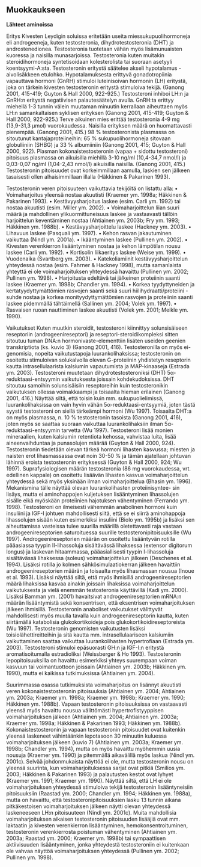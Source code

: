 ## Muokkaukseen ##
**Lähteet aminoissa**

Eritys
Kivesten Leydigin soluissa eritetään useita miessukupuolihormoneja eli androgeeneja,
kuten testosteronia, dihydrotestosteronia (DHT) ja androstenedionea. Testosteronia 
tuotetaan vähän myös lisämunuaisten kuoressa ja naisilla munasarjoissa. Testosteronia
kuten muitakin steroidihormoneja syntetisoidaan kolesterolista tai suoraan asetyyli koentsyymi-A:sta. Testosteronin eritystä säätelee akseli hypotalamus - aivolisäkkeen etulohko. Hypotalamuksesta erittyvä gonadotropiinia vapauttava hormoni (GnRH) stimuloi
luteinisoivan hormonin (LH) eritystä, joka on tärkein kivesten testosteronin eritystä stimuloiva tekijä. (Ganong 2001, 415-419; Guyton & Hall 2000, 922-925.)
Testosteroni inhiboi LH:n ja GnRH:n eritystä negatiivisen palautesäätelyn avulla.
GnRH:ta erittyy miehellä 1-3 tunnin välein muutaman minuutin kerrallaan aiheuttaen
myös LH:n samankaltaisen syklisen erityksen (Ganong 2001, 415-419; Guyton & Hall
2000, 922-925.) Terve aikuinen mies erittää testosteronia 4-9 mg (13,9-31,3 µmol) vuorokaudessa. Naisilla erityksen määrä on huomattavasti pienempää. (Ganong 2001, 415.)
98 % testosteronista plasmassa on sitoutunut kantajaproteiineihin: 65 % sukupuolihormoneja sitovaan globuliiniin (SHBG) ja 33 % albumiiniin (Ganong 2001, 415; Guyton
& Hall 2000, 922). Plasman kokonaistestosteronin (vapaa + sidottu testosteroni) pitoisuus plasmassa on aikuisilla miehillä 3-10 ng/ml (10,4-34,7 nmol/l) ja 0,03-0,07 ng/ml
(1,04-2,43 nmol/l) aikuisilla naisilla. (Ganong 2001, 415.) Testosteronin pitoisuudet
ovat korkeimmillaan aamulla, laskien sen jälkeen tasaisesti ollen alhaisimmillaan illalla
(Häkkinen & Pakarinen 1993). 

Testosteronin veren pitoisuuteen vaikuttavia tekijöitä on
listattu alla:
• Voimaharjoitus yleensä nostaa akuutisti (Kraemer ym. 1998a; Häkkinen &
Pakarinen 1993).
• Kestävyysharjoitus laskee (esim. Carli ym. 1992) tai nostaa akuutisti (esim. Miller
ym. 2002).
• Voimaharjoittelun liian suuri määrä ja mahdollinen ylikuormittuneisuus laskee ja
vastaavasti tällöin harjoittelun keventäminen nostaa (Ahtiainen ym. 2003b; Fry ym.
1993; Häkkinen ym. 1988b).
• Kestävyysharjoittelu laskee (Hackney ym. 2003).
• Lihavuus laskee (Pasquali ym. 1997).
• Kehon rasvan jakautuminen vaikuttaa (Nindl ym. 2001a).
• Ikääntyminen laskee (Pullinen ym. 2002).
• Kivesten verenkierron lisääntyminen nostaa ja kehon lämpötilan nousu laskee (Carli
ym. 1992).
• Kortisolin liikaeritys laskee (Weise ym. 1999).
• Vuodenaika (Svartberg ym. 2003). 
• Katekoliamiinit kestävyysharjoittelun yhteydessä nostaa (esim. Fahrner & Hackney
1998), mutta samanlaista yhteyttä ei ole voimaharjoituksen yhteydessä havaittu
(Pullinen ym. 2002; Pullinen ym. 1998).
• Harjoitusta edeltävä tai jälkeinen proteiinin saanti laskee (Kraemer ym. 1998b;
Chandler ym. 1994).
• Korkea tyydyttyneiden ja kertatyydyttymättömien rasvojen saanti sekä suuri
hiilihydraatti/proteiini -suhde nostaa ja korkea monityydyttymättömien rasvojen ja
proteiinin saanti laskee pidemmällä tähtäimellä (Sallinen ym. 2004; Volek ym.
1997).
• Rasvaisen ruoan nauttiminen laskee akuutisti (Volek ym. 2001; Meikle ym. 1990).

Vaikutukset
Kuten muutkin steroidit, testosteroni kiinnittyy solunsisäiseen reseptoriin (androgeenireseptori) ja reseptori-steroidikompleksi sitten sitoutuu tuman DNA:n hormonivaste-elementtiin lisäten useiden geenien transkriptiota (ks. kuvio 3) (Ganong
2001, 416). Testosteronilla on myös ei-genomisia, nopeita vaikutustapoja luurankolihaksissa; testosteronin on osoitettu stimuloivan solukalvolla olevan G-proteiinin yhdistetyn reseptorin kautta intrasellulaarista kalsiumin vapautumista ja MAP-kinaaseja
(Estrada ym. 2003). Testosteroni muutetaan dihydrotestosteroniksi (DHT) 5α-reduktaasi-entsyymin vaikutuksesta joissain kohdekudoksissa. DHT sitoutuu samoihin solunsisäisiin reseptoreihin kuin testosteronikin vaikutuksen ollessa voimakkaampi ja toisaalta hieman erilainen (Ganong 2001, 416.) Näyttää siltä, että toisin kuin mm. sukupuolielimissä, luurankolihaksissa on vain hyvin vähän 5α-reduktaasi-entsyymiä, joten
tästä syystä testosteroni on siellä tärkeämpi hormoni (Wu 1997). Toisaalta DHT:a on
myös plasmassa, n. 10 % testosteronin tasoista (Ganong 2001, 416), joten myös se
saattaa suoraan vaikuttaa luurankolihaksiin ilman 5α-reduktaasi-entsyymin tarvetta (Wu
1997).
Testosteroni lisää monien mineraalien, kuten kalsiumin retentiota kehossa, vahvistaa
luita, lisää aineenvaihduntaa ja punasolujen määrää (Guyton & Hall 2000, 924). Testosteronin tiedetään olevan tärkeä hormoni lihasten kasvussa; miesten ja naisten erot lihasmassassa ovat noin 30-50 % ja tämän ajatellaan johtuvan lähinnä eroista testosteronin erityksessä (Guyton & Hall 2000, 924; Wu 1997). Suprafysiologisen määrän testosteronia (86 mg vuorokaudessa, vrt. edellinen kappale) on osoitettu lisäävän lihasten
kasvua voimaharjoittelun yhteydessä sekä myös yksinään ilman voimaharjoittelua
(Bhasin ym. 1996). Mekanismina tälle näyttää olevan luurankolihasten proteiinisyntee-
sin lisäys, mutta ei aminohappojen kuljetuksen lisääntyminen lihassolujen sisälle eikä
myöskään proteiinien hajotuksen vähentyminen (Ferrando ym. 1998). Testosteroni on
ilmeisesti vähemmän anabolinen hormoni kuin insuliini ja IGF-I johtuen mahdollisesti
siitä, että se ei siirrä aminohappoja lihassolujen sisään kuten esimerkiksi insuliini (Biolo
ym. 1995b) ja lisäksi sen aiheuttamissa vasteissa tulee suurilla määrillä oletettavasti raja
vastaan androgeenireseptorien saturoituessa suurille testosteronipitoisuuksille (Wu
1997). Androgeenireseptorien määrän on osoitettu lisääntyvän rotilla pääasiassa tyypin
II-lihassoluja sisältävässä lihaksessa (extensor digitorum longus) ja laskevan hitaammassa, pääasiallisesti tyypin I-lihassoluja sisältävässä lihaksessa (soleus) voimaharjoittelun jälkeen (Deschenes et al. 1994). Lisäksi rotilla jo kolmen sähkösimulaatiokerran
jälkeen havaittiin androgeenireseptorien määrän ja toisaalta myös lihasmassan nousua
(Inoue et al. 1993). Lisäksi näyttää siltä, että myös ihmisillä androgeenireseptorien
määrä lihaksissa kasvaa ainakin joissain lihaksissa voimaharjoittelun vaikutuksesta ja
vielä enemmän testosteronia käyttävillä (Kadi ym. 2000). Lisäksi Bamman ym. (2001)
havaitsivat androgeenireseptorien mRNA:n määrän lisääntymistä sekä konsentrisen, että
eksentrisen voimaharjoituksen jälkeen ihmisillä. Testosteronin anaboliset vaikutukset
välittyvät mahdollisesti myös muulla tavalla kuin androgeenireseptorin kautta, kuten
siirtämällä katabolisia glukokortikoideja pois glukokortikoidireseptoreista (Wu 1997).
Testosteronin genomisten vaikutusten lisäksi toisiolähettireitteihin ja sitä kautta mm.
intrasellulaariseen kalsiumiin vaikuttaminen saattaa vaikuttaa luurankolihasten hypertrofiaan (Estrada ym. 2003). Testosteroni stimuloi epäsuorasti GH:n ja IGF-I:n eritystä
aromatisoitumalla estradioliksi (Weissberger & Ho 1993). Testosteronin lepopitoisuuksilla on havaittu esimerkiksi yhteys suurempaan voiman kasvuun tai voimantuottoon
joissain (Ahtiainen ym. 2003b; Häkkinen ym. 1990), mutta ei kaikissa tutkimuksissa
(Ahtiainen ym. 2004).



Suurimmassa osassa tutkimuksista voimaharjoitus on lisännyt akuutisti veren kokonaistestosteronin pitoisuuksia (Ahtiainen ym. 2004; Ahtiainen ym. 2003a; Kraemer ym. 1998a; Kraemer ym.
1998b; Kraemer ym. 1990; Häkkinen ym. 1988b). Vapaan testosteronin pitoisuuksissa
on vastaavasti yleensä myös havaittu nousua välittömästi hypertrofistyyppisen voimaharjoituksen jälkeen (Ahtiainen ym. 2004; Ahtiainen ym. 2003a; Kraemer ym. 1998a;
Häkkinen & Pakarinen 1993; Häkkinen ym. 1988b). Kokonaistestosteronin ja vapaan 
testosteronin pitoisuudet ovat kuitenkin yleensä laskeneet vähintäänkin lepotasoon 30
minuutin kuluessa voimaharjoituksen jälkeen (kuvio 7) (Ahtiainen ym. 2003a; Kraemer
ym. 1998b; Chandler ym. 1994), mutta on myös havaittu myöhemmin uusia nousuja
(Kraemer ym. 1990) ja pitemmällä aikavälillä myös laskua (Nindl ym. 2001c). Selvää
johdonmukaista näyttöä ei ole, mutta testosteronin nousu on yleensä suurinta, kun voimaharjoituksessa sarjat ovat pitkiä (Smilios ym. 2003; Häkkinen & Pakarinen 1993) ja
palautusten kestot ovat lyhyet (Kraemer ym. 1991; Kraemer ym. 1990). Näyttää siltä,
että LH ei ole voimaharjoituksen yhteydessä stimuloiva tekijä testosteronin lisääntyneisiin pitoisuuksiin (Raastad ym. 2000; Chandler ym. 1994; Häkkinen ym. 1988a), mutta
on havaittu, että testosteronipitoisuuksien lasku 13 tunnin aikana pitkäkestoisen voimaharjoituksen jälkeen näytti olevan yhteydessä laskeneeseen LH:n pitoisuuteen (Nindl
ym. 2001c). Muita mahdollisia voimaharjoituksen aikaisen testosteronin pitoisuuden lisääjiä ovat mm. laktaatin ja kivesten verenkierron lisääntyminen, hemokonsentroituminen, testosteronin verenkierrosta poistuman vähentyminen (Ahtiainen ym. 2003a;
Raastad ym. 2000; Kraemer ym. 1998b) tai sympaattisen aktiivisuuden lisääntyminen,
jonka yhteydestä testosteroniin ei kuitenkaan ole vahvaa näyttöä voimaharjoituksen
yhteydessä (Pullinen ym. 2002; Pullinen ym. 1998). 
